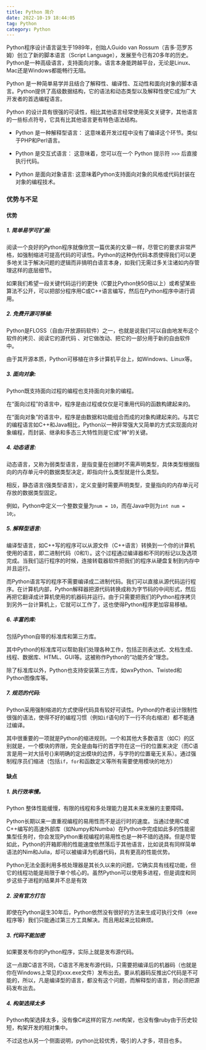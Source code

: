 ```yaml
---
title: Python 简介
date: 2022-10-19 18:44:05
tag: Python
category: Python
---
```



Python程序设计语言诞生于1989年，创始人Guido van Rossum（吉多·范罗苏姆）创立了新的脚本语言（Script Language），发展至今已有20多年的历史。Python是一种高级语言，支持面向对象。语言本身能跨越平台，无论是Linux、Mac还是Windows都能畅行无阻。

Python 是一种简单易学并且结合了解释性、编译性、互动性和面向对象的脚本语言。Python提供了高级数据结构，它的语法和动态类型以及解释性使它成为广大开发者的首选编程语言。

Python 的设计具有很强的可读性，相比其他语言经常使用英文关键字，其他语言的一些标点符号，它具有比其他语言更有特色语法结构。

<!-- more -->

* Python 是一种解释型语言： 这意味着开发过程中没有了编译这个环节。类似于PHP和Perl语言。

* Python 是交互式语言： 这意味着，您可以在一个 Python 提示符 `>>>` 后直接执行代码。

* Python 是面向对象语言: 这意味着Python支持面向对象的风格或代码封装在对象的编程技术。

### 优势与不足
#### 优势
##### 1. 简单易学可扩展: 
阅读一个良好的Python程序就像欣赏一篇优美的文章一样，尽管它的要求非常严格，如强制缩进可提高代码的可读性。Python的这种伪代码本质使得我们可以更多地关注于解决问题的逻辑而非搞明白语言本身，如我们无需过多关注诸如内存管理这样的底层细节。

如果我们希望一段关键代码运行的更快（C要比Python快50倍以上）或希望某些算法不公开，可以把部分程序用C或C++语言编写，然后在Python程序中进行调用。

##### 2. 免费开源可移植: 
Python是FLOSS（自由/开放源码软件）之一，也就是说我们可以自由地发布这个软件的拷贝、阅读它的源代码 、对它做改动、把它的一部分用于新的自由软件中。

由于其开源本质，Python可移植在许多计算机平台上，如Windows、Linux等。

##### 3. 面向对象: 
Python既支持面向过程的编程也支持面向对象的编程。

在“面向过程”的语言中，程序是由过程或仅仅是可重用代码的函数构建起来的。

在“面向对象”的语言中，程序是由数据和功能组合而成的对象构建起来的。与其它的编程语言如C++和Java相比，Python以一种非常强大又简单的方式实现面向对象编程，而封装、继承和多态三大特性则是它成"神"的关键。

##### 4. 动态语言: 
动态语言，又称为弱类型语言，是指变量在创建时不需声明类型，具体类型根据指向的内存单元中的数据类型决定，即指向什么类型就是什么类型。

相反，静态语言(强类型语言），定义变量时需要声明类型，变量指向的内存单元可存放的数据类型固定。

例如，Python中定义一个整数变量为`num = 10`，而在Java中则为`int num = 10`;。

##### 5. 解释型语言: 
编译型语言，如C++写的程序可以从源文件（C++语言）转换到一个你的计算机使用的语言，即二进制代码（0和1）。这个过程通过编译器和不同的标记以及选项完成。当我们运行程序的时候，连接转载器软件把我们的程序从硬盘复制到内存中并且运行。

而Python语言写的程序不需要编译成二进制代码。我们可以直接从源代码运行程序。在计算机内部，Python解释器把源代码转换成称为字节码的中间形式，然后再把它翻译成计算机使用的机器码并运行。由于只需要把我们的Python程序拷贝到另外一台计算机上，它就可以工作了，这也使得Python程序更加容易移植。

##### 6. 丰富的库: 
包括Python自带的标准库和第三方库。

其中Python的标准库可以帮助我们处理各种工作，包括正则表达式、文档生成、线程、数据库、HTML、GUI等。这被称作Python的“功能齐全”理念。

除了标准库以外，Python也支持安装第三方库，如wxPython、Twisted和Python图像库等。

##### 7. 规范的代码:
Python采用强制缩进的方式使得代码具有较好可读性。Python的作者设计限制性很强的语法，使得不好的编程习惯（例如`if`语句的下一行不向右缩进）都不能通过编译。

其中很重要的一项就是Python的缩进规则。一个和其他大多数语言（如C）的区别就是，一个模块的界限，完全是由每行的首字符在这一行的位置来决定（而C语言是用一对大括号{}来明确的定出模块的边界，与字符的位置毫无关系）。通过强制程序员们缩进（包括`if`，`for`和函数定义等所有需要使用模块的地方）

#### 缺点
##### 1. 执行效率慢。
Python 整体性能缓慢，有限的线程和多处理能力是其未来发展的主要障碍。

Python长期以来一直重视编程的易用性而不是运行时的速度。当通过使用C或C++编写的高速外部库（如Numpy和Numba）在Python中完成如此多的性能密集型任务时，你会发现Python重视编程的易用性也是一种不错的选择。但是尽管如此，Python的开箱即用的性能速度依然落后于其他语言，比如说具有同样简单语法的Nim和Julia，却可以被编译为机器代码，具有更高的性能优势。

Python无法全面利用多核处理器是其长久以来的问题，它确实具有线程功能，但它的线程功能是局限于单个核心的。虽然Python可以使用多进程，但是调度和同步这些子进程的结果并不总是有效

##### 2. 没有官方打包
即使在Python诞生30年后，Python依然没有很好的方法来生成可执行文件（exe程序等）我们只能通过第三方工具解决。而且用起来比较麻烦。

##### 3. 代码不能加密
如果要发布你的Python程序，实际上就是发布源代码。

这一点跟C语言不同，C语言不用发布源代码，只需要把编译后的机器码（也就是你在Windows上常见的xxx.exe文件）发布出去。要从机器码反推出C代码是不可能的，所以，凡是编译型的语言，都没有这个问题，而解释型的语言，则必须把源码发布出去。

##### 4. 构架选择太多
Python构架选择太多，没有像C#这样的官方.net构架，也没有像ruby由于历史较短，构架开发的相对集中。

不过这也从另一个侧面说明，python比较优秀，吸引的人才多，项目也多。

<Share colorful />
